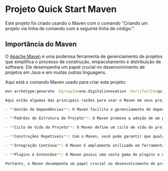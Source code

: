 # Projeto Quick Start Maven

Este projeto foi criado usando o Maven com o comando "Criando um projeto via linha de comando com a seguinte linha de código:".


## Importância do Maven

O [Apache Maven](https://maven.apache.org/) é uma poderosa ferramenta de gerenciamento de projetos que simplifica o processo de construção, empacotamento e distribuição de software. Ele desempenha um papel crucial no desenvolvimento de projetos em Java e em muitas outras linguagens.

Aqui está o comando Maven usado para criar este projeto:

```bash
mvn archetype:generate -DgroupId=one.digitalinnovation -DartifactId=quick-start-maven -DarchetypeArtifactId=maven-archetype-quickstart -DinteractiveMode=false

Aqui estão algumas das principais razões para usar o Maven em seus projetos:

- **Gestão de Dependências**: O Maven facilita o gerenciamento de dependências do seu projeto, permitindo que você especifique bibliotecas e frameworks necessários em um arquivo de configuração. O Maven automaticamente faz o download dessas dependências da internet e as inclui em seu projeto.

- **Padrões de Estrutura de Projeto**: O Maven promove a adoção de um padrão de estrutura de projeto, o que torna mais fácil para os desenvolvedores entenderem a organização do código e os recursos do projeto.

- **Ciclo de Vida do Projeto**: O Maven define um ciclo de vida do projeto com fases específicas, como compilação, teste, empacotamento e distribuição. Isso permite a automação de tarefas comuns, como a geração de pacotes JAR ou WAR.

- **Construções Repetíveis**: Com o Maven, você pode garantir que qualquer pessoa que trabalhe no projeto possa criar um ambiente de desenvolvimento consistente e reproduzível. Isso reduz erros relacionados a configurações e dependências.

- **Integração Contínua**: O Maven é amplamente utilizado em ferramentas de integração contínua, como o Jenkins, facilitando a construção e os testes automáticos de projetos.

- **Plugins e Extensões**: O Maven possui uma vasta gama de plugins e extensões que podem ser usados para personalizar e estender o processo de construção.

Portanto, o Maven desempenha um papel crucial no desenvolvimento de projetos, tornando o processo de construção e gerenciamento de dependências mais eficiente e menos propenso a erros.
